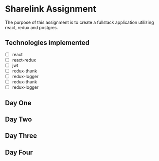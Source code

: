 # Sharelink Assignment

The purpose of this assignment is to create a fullstack application utilizing react, redux and postgres.

## Technologies implemented

- [ ] react
- [ ] react-redux
- [ ] jwt
- [ ] redux-thunk
- [ ] redux-logger
- [ ] redux-thunk
- [ ] redux-logger

## Day One

## Day Two

## Day Three

## Day Four
